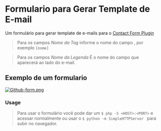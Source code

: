 # Formulario para Gerar Template de E-mail
 Um formulário para gerar template de e-mails para o [Contact Form Plugin](http://contactform7.com/)


> Para os campos *Nome da Tag* informe o nome do campo , por exemplo ```[nome]```

> Para os campos *Nome da Legenda* É o nome do campo que aparecerá ao lado do e-mail.

## Exemplo de um formulario
[![Github-form.png](https://s13.postimg.org/wm3xljh53/Github_form.png)](https://postimg.org/image/5bimdme83/)


### Usage
> Para usar o formulário você pode dar um ```$ php -S <HOST>:<PORT>``` e acessar normalmente
>  ou usar o ```$ python -m SimpleHTTPServer ``` para subir no navegador.